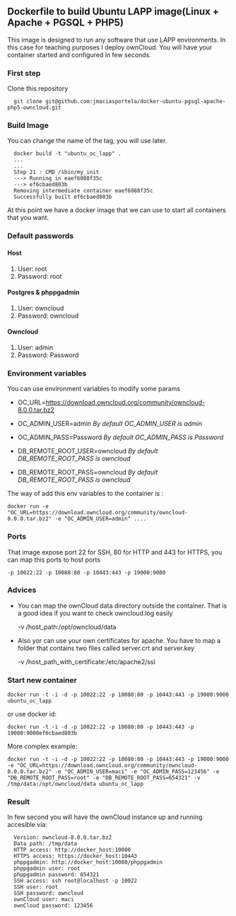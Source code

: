 ## Dockerfile to build Ubuntu LAPP image(Linux + Apache + PGSQL + PHP5)

This image is designed to run any software that use LAPP environments. In this case for teaching purposes I deploy ownCloud. You will have your container started and configured in few seconds.

### First step
Clone this repository

      git clone git@github.com:jmaciasportela/docker-ubuntu-pgsql-apache-php5-owncloud.git

### Build Image
You can change the name of the tag, you will use later.

      docker build -t "ubuntu_oc_lapp" .
      ...
      ...
      Step 21 : CMD /sbin/my_init
      ---> Running in eaef6088f35c
      ---> ef6cbaed803b
      Removing intermediate container eaef6088f35c
      Successfully built ef6cbaed803b

At this point we have a docker image that we can use to start all containers that you want.

### Default passwords

#### Host
1. User: root
2. Password: root

#### Postgres & phppgadmin
1. User: owncloud
2. Password: owncloud

#### Owncloud
1. User: admin
2. Password: Password

### Environment variables

You can use environment variables to modify some params

* OC_URL=https://download.owncloud.org/community/owncloud-8.0.0.tar.bz2

* OC_ADMIN_USER=admin
*By default OC_ADMIN_USER is admin*

* OC_ADMIN_PASS=Password
*By default OC_ADMIN_PASS is Password*

* DB_REMOTE_ROOT_USER=owncloud
*By default DB_REMOTE_ROOT_PASS is owncloud*

* DB_REMOTE_ROOT_PASS=owncloud
*By default DB_REMOTE_ROOT_PASS is owncloud*

The way of add this env variables to the container is :

    docker run -e "OC_URL=https://download.owncloud.org/community/owncloud-8.0.0.tar.bz2" -e "OC_ADMIN_USER=admin" ....

### Ports

That image expose port 22 for SSH, 80 for HTTP and 443 for HTTPS, you can map this ports to host ports

    -p 10022:22 -p 10080:80 -p 10443:443 -p 19000:9000

### Advices
* You can map the ownCloud data directory outside the container. That is a good idea if you want to check owncloud.log easily

    -v /host_path:/opt/owncloud/data

* Also yor can use your own certificates for apache. You have to map a folder that contains two files called server.crt and server.key

    -v /host_path_with_certificate:/etc/apache2/ssl

### Start new container

    docker run -t -i -d -p 10022:22 -p 10080:80 -p 10443:443 -p 19000:9000 ubuntu_oc_lapp

or use docker id:

    docker run -t -i -d -p 10022:22 -p 10080:80 -p 10443:443 -p 19000:9000ef6cbaed803b

More complex example:

    docker run -t -i -d -p 10022:22 -p 10080:80 -p 10443:443 -p 19000:9000 -e "OC_URL=https://download.owncloud.org/community/owncloud-8.0.0.tar.bz2" -e "OC_ADMIN_USER=maci" -e "OC_ADMIN_PASS=123456" -e "DB_REMOTE_ROOT_PASS=root" -e "DB_REMOTE_ROOT_PASS=654321" -v /tmp/data:/opt/owncloud/data ubuntu_oc_lapp

### Result

In few second you will have the ownCloud instance up and running accesible via:

      Version: owncloud-8.0.0.tar.bz2
      Data path: /tmp/data
      HTTP access: http://docker_host:10080
      HTTPS access: https://docker_host:10443
      phppgadmin: http://docker_host:10080/phppgadmin
      phppgadmin user: root
      phppgadmin password: 654321
      SSH access: ssh root@localhost -p 10022
      SSH user: root
      SSH password: owncloud
      ownCloud user: maci
      ownCloud password: 123456
